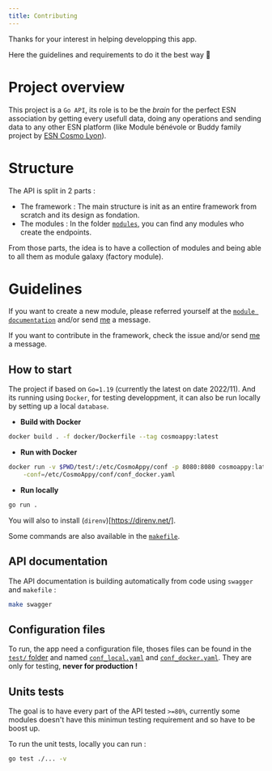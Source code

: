 ```yaml
---
title: Contributing
---
```


Thanks for your interest in helping developping this app.

Here the guidelines and requirements to do it the best way :rocket:

# Project overview

This project is a `Go API`, its role is to be the _brain_ for the perfect ESN association by getting every usefull data, doing any operations and sending data to any other ESN platform (like Module bénévole or Buddy family project by [ESN Cosmo Lyon](https://esnlyon.org)).

# Structure

The API is split in 2 parts :
- The framework : The main structure is init as an entire framework from scratch and its design as fondation.
- The modules : In the folder [`modules`](modules/README.md), you can find any modules who create the endpoints.

From those parts, the idea is to have a collection of modules and being able to all them as module galaxy (factory module).

# Guidelines

If you want to create a new module, please referred yourself at the [`module documentation`](modules/README.md) and/or send [me](https://github.com/mickahell) a message.

If you want to contribute in the framework, check the issue and/or send [me](https://github.com/mickahell) a message.

## How to start

The project if based on `Go=1.19` (currently the latest on date 2022/11). And its running using `Docker`, for testing developpment, it can also be run locally by setting up a local `database`.

- **Build with Docker**

```bash
docker build . -f docker/Dockerfile --tag cosmoappy:latest
```

- **Run with Docker**

```bash
docker run -v $PWD/test/:/etc/CosmoAppy/conf -p 8080:8080 cosmoappy:latest \
    -conf=/etc/CosmoAppy/conf/conf_docker.yaml
```

- **Run locally**

```bash
go run .
```

You will also to install (`direnv`)[https://direnv.net/].

Some commands are also available in the [`makefile`](makefile).

## API documentation

The API documentation is building automatically from code using `swagger` and `makefile` :

```bash
make swagger
```

## Configuration files

To run, the app need a configuration file, thoses files can be found in the [`test/` folder](test) and named [`conf_local.yaml`](test/conf_local.yaml) and [`conf_docker.yaml`](test/conf_docker.yaml). They are only for testing, **never for production !**

## Units tests

The goal is to have every part of the API tested `>=80%`, currently some modules doesn't have this minimun testing requirement and so have to be boost up.

To run the unit tests, locally you can run :

```bash
go test ./... -v
```
